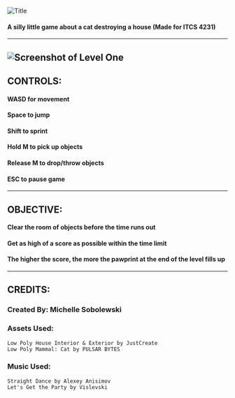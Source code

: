 ![Title](https://cdn.discordapp.com/attachments/842832211991986207/991533236687753286/Catastrophe_title.png)
#### A silly little game about a cat destroying a house (Made for ITCS 4231)
-------------------------------------------------------------------------
![Screenshot of Level One](https://media.discordapp.net/attachments/842832211991986207/991411119447081010/unknown.png)
-------------------------------------------------------------------------
## CONTROLS:
#### WASD for movement
#### Space to jump
#### Shift to sprint
#### Hold M to pick up objects
#### Release M to drop/throw objects
#### ESC to pause game
-------------------------------------------------------------------------
## OBJECTIVE:
#### Clear the room of objects before the time runs out
#### Get as high of a score as possible within the time limit
#### The higher the score, the more the pawprint at the end of the level fills up
-------------------------------------------------------------------------
## CREDITS:
### Created By: Michelle Sobolewski
### Assets Used:
```
Low Poly House Interior & Exterior by JustCreate
Low Poly Mammal: Cat by PULSAR BYTES
```
### Music Used:
```
Straight Dance by Alexey Anisimov
Let's Get the Party by Vislevski
```
